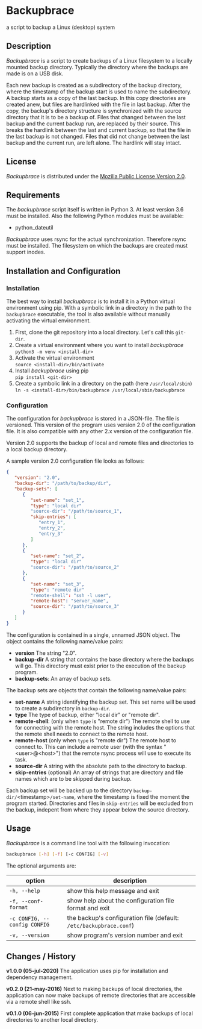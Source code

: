 # Backupbrace

a script to backup a Linux (desktop) system

## Description

_Backupbrace_ is a script to create backups of a Linux filesystem to a locally mounted backup
directory. Typically the directory where the backups are made is on a USB disk.

Each new backup is created as a subdirectory of the backup directory, where the timestamp of the
backup start is used to name the subdirectory. A backup starts as a copy of the last backup. In this
copy directories are created anew, but files are hardlinked with the file in last backup. After the
copy, the backup's directory structure is synchronized with the source directory that it is to be a
backup of. Files that changed between the last backup and the current backup run, are replaced by
their source. This breaks the hardlink between the last and current backup, so that the file in the
last backup is not changed. Files that did not change between the last backup and the current run,
are left alone. The hardlink will stay intact.

## License

_Backupbrace_ is distributed under the [Mozilla Public License Version 2.0](LICENSE.md).

## Requirements

The _backupbrace_ script itself is written in Python 3. At least version 3.6 must be installed. Also
the following Python modules must be available:

* python\_dateutil

_Backupbrace_ uses rsync for the actual synchronization. Therefore rsync must be installed. The
filesystem on which the backups are created must support inodes.

## Installation and Configuration

### Installation

The best way to install _backupbrace_ is to install it in a Python virtual environment using pip.
With a symbolic link in a directory in the path to the `backupbrace` executable, the tool is also
available without manually activating the virtual environment.

1. First, clone the git repository into a local directory. Let's call this `git-dir`.
2. Create a virtual environment where you want to install _backupbrace_  
`python3 -m venv <install-dir>`
3. Activate the virtual environment  
`source <install-dir>/bin/activate`
4. Install _backupbrace_ using pip  
`pip install <git-dir>`
5. Create a symbolic link in a directory on the path (here `/usr/local/sbin`)  
`ln -s <install-dir>/bin/backupbrace /usr/local/sbin/backupbrace`

### Configuration

The configuration for _backupbrace_ is stored in a JSON-file. The file is versioned. This version of
the program uses version 2.0 of the configuration file. It is also compatible with any other 2.x
version of the configuration file.

Version 2.0 supports the backup of local and remote files and directories to a local backup
directory.

A sample version 2.0 configuration file looks as follows:

```json
{
   "version": "2.0",
   "backup-dir": "/path/to/backup/dir",
   "backup-sets": [
      {
         "set-name": "set_1",
         "type": "local dir"
         "source-dir": "/path/to/source_1",
         "skip-entries": [
            "entry_1",
            "entry_2",
            "entry_3"
         ]
      },
      {
         "set-name": "set_2",
         "type": "local dir"
         "source-dir": "/path/to/source_2"
      },
      {
         "set-name": "set_3",
         "type": "remote dir"
         "remote-shell": "ssh -l user",
         "remote-host": "server_name",
         "source-dir": "/path/to/source_3"
      }
   ]
}
```

The configuration is contained in a single, unnamed JSON object. The object contains the following
name/value pairs:

* **version** The string "2.0".
* **backup-dir** A string that contains the base directory where the backups will go. This directory
                 must exist prior to the execution of the backup program.
* **backup-sets**: An array of backup sets.

The backup sets are objects that contain the following name/value pairs:

* **set-name** A string identifying the backup set. This set name will be used to create a
               subdirectory in `backup-dir`.
* **type** The type of backup, either "local dir" or "remote dir".
* **remote-shell**: (only when `type` is "remote dir") The remote shell to use for connecting with
                    the remote host. The string includes the options that the remote shell needs to
                    connect to the remote host.
* **remote-host** (only when `type` is "remote dir") The remote host to connect to. This can include
                  a remote user (with the syntax "\<user\>@\<host\>") that the remote rsync process
                  will use to execute its task.
* **source-dir** A string with the absolute path to the directory to backup.
* **skip-entries** (optional) An array of strings that are directory and file names which are to be
                   skipped during backup.

Each backup set will be backed up to the directory `backup-dir/`\<timestamp\>`/set-name`, where the
timestamp is fixed the moment the program started. Directories and files in `skip-entries` will be
excluded from the backup, indepent from where they appear below the source directory.

## Usage

_Backupbrace_ is a command line tool with the following invocation:

```bash
backupbrace [-h] [-f] [-c CONFIG] [-v]
```

The optional arguments are:

| option | description |
|--------|-------------|
| `-h, --help` | show this help message and exit |
| `-f, --conf-format` | show help about the configuration file format and exit |
| `-c CONFIG, --config CONFIG` | the backup's configuration file (default: `/etc/backupbrace.conf`)|
| `-v, --version` | show program's version number and exit |

## Changes / History

**v1.0.0 (05-jul-2020)**
The application uses pip for installation and dependency management.

**v0.2.0 (21-may-2016)**
Next to making backups of local directories, the application can now make backups of remote
directories that are accessible via a remote shell like ssh.

**v0.1.0 (06-jun-2015)**
First complete application that make backups of local directories to another local directory.
